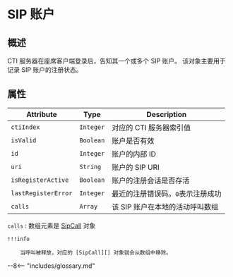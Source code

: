# SIP 账户

## 概述

CTI 服务器在座席客户端登录后，告知其一个或多个 SIP 账户。
该对象主要用于记录 SIP 账户的注册状态。

## 属性

| Attribute           | Type      | Description                       |
| ------------------- | --------- | --------------------------------- |
| `ctiIndex`          | `Integer` | 对应的 CTI 服务器索引值           |
| `isValid`           | `Boolean` | 账户是否有效                      |
| `id`                | `Integer` | 账户的内部 ID                     |
| `uri`               | `String`  | 账户的 SIP URI                    |
| `isRegisterActive`  | `Boolean` | 账户的注册会话是否存活            |
| `lastRegisterError` | `Integer` | 最近的注册错误码。`0`表示注册成功 |
| `calls`             | `Array`   | 该 SIP 账户在本地的活动呼叫数组   |

`calls`
: 数组元素是 [SipCall][] 对象

    !!!info

        当呼叫被释放，对应的 [SipCall][] 对象就会从数组中移除。

[sipcall]: sip_call.md

--8<-- "includes/glossary.md"
